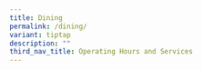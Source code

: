 ```yaml
---
title: Dining
permalink: /dining/
variant: tiptap
description: ""
third_nav_title: Operating Hours and Services
---
```

